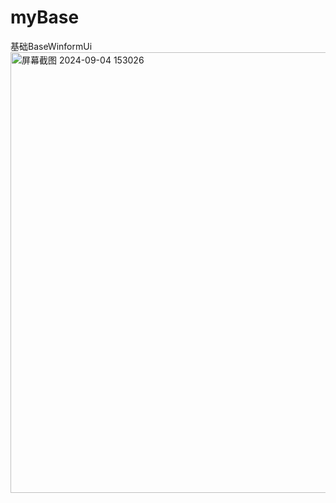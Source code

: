 # myBase
 基础BaseWinformUi
<img width="705" alt="屏幕截图 2024-09-04 153026" src="https://github.com/user-attachments/assets/4d89f765-865f-4246-b188-8a3c513c0fc0">
